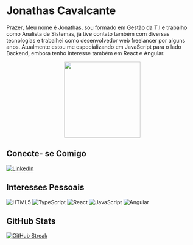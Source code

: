 # Jonathas Cavalcante   
Prazer, Meu nome é Jonathas, sou formado em Gestão da T.I e trabalho como Analista de Sistemas, já tive contato também com diversas tecnologias e trabalhei como desenvolvedor web freelancer por alguns anos. Atualmente estou me especializando em JavaScript para o lado Backend, embora tenho interesse também em React e Angular.

<p align="center">
<img src="https://64.media.tumblr.com/3e8f0a1b0c8a85c70b519d6b04e7a178/tumblr_o6p13dquqr1qkpz2go1_540.gifv" width="200">
</p>

## Conecte- se Comigo

[![LinkedIn](https://img.shields.io/badge/LinkedIn-000?style=for-the-badge&logo=linkedin&logoColor=0E76A8)](https://www.linkedin.com/in/jonathas-cavalcante-41b02a11b/)

## Interesses Pessoais

![HTML5](https://img.shields.io/badge/HTML5-000?style=for-the-badge&logo=html5)
![TypeScript](https://img.shields.io/badge/TypeScript-000?style=for-the-badge&logo=typescript)
![React](https://img.shields.io/badge/React-000?style=for-the-badge&logo=react)
![JavaScript](https://img.shields.io/badge/JavaScript-000?style=for-the-badge&logo=javascript)
![Angular](https://img.shields.io/badge/Angular-000?style=for-the-badge&logo=angular&logoColor=C3002F)

## GitHub Stats

[![GitHub Streak](https://streak-stats.demolab.com/?user=cav-jon&theme=bear&background=34495e&border=30A3DC&dates=FFF)](https://git.io/streak-stats)
